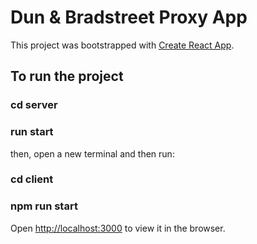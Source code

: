 # Dun & Bradstreet Proxy App
This project was bootstrapped with [Create React App](https://github.com/facebook/create-react-app).

## To run the project
### cd server
### run start 

then, open a new terminal and then run:

### cd client
### npm run start

Open [http://localhost:3000](http://localhost:3000) to view it in the browser.

